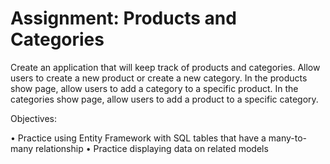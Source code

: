 # Assignment: Products and Categories
Create an application that will keep track of products and categories. Allow users to create a new product or create a new category.
In the products show page, allow users to add a category to a specific product.
In the categories show page, allow users to add a product to a specific category.

Objectives:

• Practice using Entity Framework with SQL tables that have a many-to-many relationship
• Practice displaying data on related models